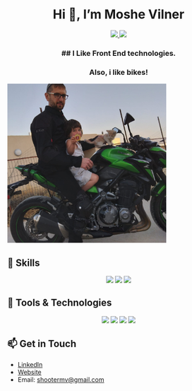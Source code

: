 <h1 align="center">Hi 👋, I’m Moshe Vilner</h1>
<p align="center">
  <a href="https://github.com/shootermv">
    <img src="https://img.shields.io/badge/GitHub-@shootermv-blue?style=flat-square&logo=github">
  </a>
  <a href="mailto:shootermv@gmail.com">
    <img src="https://img.shields.io/badge/Email-shootermv%40gmail.com-%23C25D7F?style=flat-square&logo=gmail">
  </a>
</p>
<h3 align="center">## I Like Front End technologies.</h3>  
<h3 align="center">Also, i like bikes!</h3> 

<p float="left" margin-left="2px">
<img src="./mee.jpeg" width ='360' alt="me">
</p>

## 🚀 Skills

<p align="center">
  <img src="https://img.shields.io/badge/Code-React-%2361DAFB?style=flat-square&logo=react">
  <img src="https://img.shields.io/badge/Code-Tailwind_CSS-%2338B2AC?style=flat-square&logo=tailwind-css">
  <img src="https://img.shields.io/badge/Code-JavaScript-%23F7DF1E?style=flat-square&logo=javascript">
</p>

## 🔧 Tools & Technologies

<p align="center">
  <img src="https://img.shields.io/badge/Code-HTML5-%23E34F26?style=flat-square&logo=html5">
  <img src="https://img.shields.io/badge/Code-CSS3-%231572B6?style=flat-square&logo=css3">
  <img src="https://img.shields.io/badge/Tools-Git-%23F05032?style=flat-square&logo=git">
  <img src="https://img.shields.io/badge/Tools-Visual_Studio_Code-%23007ACC?style=flat-square&logo=visual-studio-code">
</p>

## 📫 Get in Touch

- [LinkedIn](https://www.linkedin.com/in/moshe-vilner-7a7745a/)
- [Website](https://shootermv.github.io/moshe-vilner/)
- Email: <shootermv@gmail.com>


